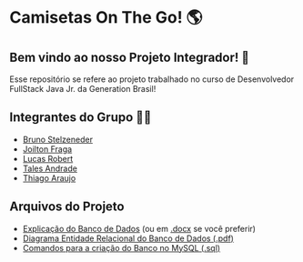 # Camisetas On The Go! 🌎

## Bem vindo ao nosso Projeto Integrador! 🚀

Esse repositório se refere ao projeto trabalhado no curso de Desenvolvedor FullStack Java Jr. da Generation Brasil!

## Integrantes do Grupo 👨‍💻

- [Bruno Stelzeneder](https://github.com/Brunostelzeneder)
- [Joilton Fraga](https://github.com/JoiltonFraga)
- [Lucas Robert](https://github.com/lucasrobert103)
- [Tales Andrade](https://github.com/Andrade-Tales)
- [Thiago Araujo](https://github.com/Teethew)

## Arquivos do Projeto

- [Explicação do Banco de Dados](https://github.com/Teethew/ProjetoIntegrador/blob/master/database.md) (ou em [.docx](https://github.com/Teethew/ProjetoIntegrador/blob/master/Projeto%20Integrador.docx) se você preferir)
- [Diagrama Entidade Relacional do Banco de Dados (.pdf)](https://github.com/Teethew/ProjetoIntegrador/blob/master/Site-dbdesigner.pdf)
- [Comandos para a criação do Banco no MySQL (.sql)](https://github.com/Teethew/ProjetoIntegrador/blob/master/Site_mysql_create.sql)
